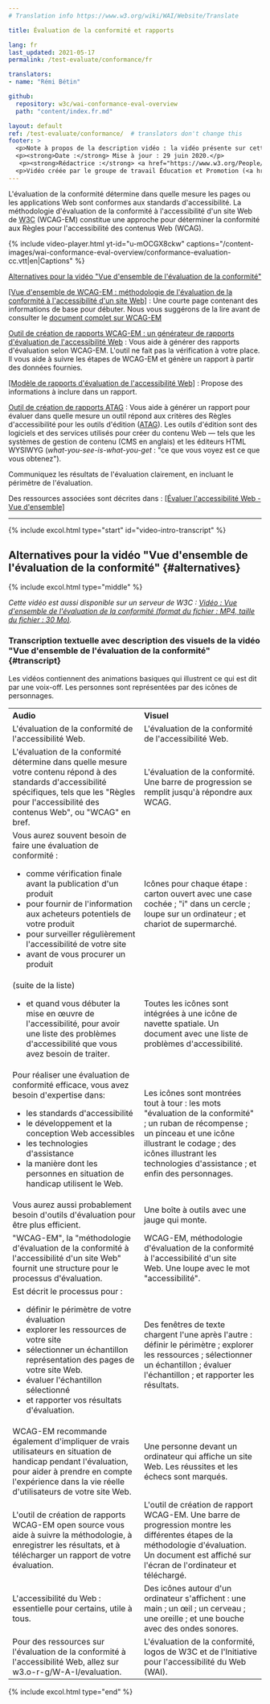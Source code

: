 ```yaml
---
# Translation info https://www.w3.org/wiki/WAI/Website/Translate

title: Évaluation de la conformité et rapports

lang: fr
last_updated: 2021-05-17
permalink: /test-evaluate/conformance/fr

translators:
- name: "Rémi Bétin"

github:
  repository: w3c/wai-conformance-eval-overview
  path: "content/index.fr.md"

layout: default
ref: /test-evaluate/conformance/  # translators don't change this
footer: >
  <p>Note à propos de la description vidéo : la vidéo présente sur cette page n'inclut pas l'audiodescription synchronisée car les images n'illustrent que l'audio et ne fournissent pas d'informations supplémentaires. Dans ce cas-ci, l'audiodescription serait plus distrayante qu'utile pour la plupart des utilisateurs, y compris pour les personnes qui ne peuvent pas voir les images. La description des informations contenues dans les images est reprise dans la transcription textuelle avec description des visuels ("transcription descriptive").</p>
  <p><strong>Date :</strong> Mise à jour : 29 juin 2020.</p>
   <p><strong>Rédactrice :</strong> <a href="https://www.w3.org/People/Shawn/">Shawn Lawton Henry</a>.</p>
  <p>Vidéo créée par le groupe de travail Éducation et Promotion (<a href="http://www.w3.org/WAI/EO/">EOWG</a>) avec le soutien du projet <a href="https://www.w3.org/WAI/about/projects/wai-guide/">WAI-Guide</a> financé par la Commission européenne (CE) dans le cadre du programme Horizon 2020 (convention de subvention n°822245) <a href="./acknowledgements/">Remerciements</a>.</p>
---
```


L'évaluation de la conformité détermine dans quelle mesure les pages ou les applications Web sont conformes aux standards d'accessibilité. La méthodologie d'évaluation de la conformité à l'accessibilité d'un site Web de <acronym title="World Wide Web Consortium">W3C</acronym> (WCAG-EM) constitue une approche pour déterminer la conformité aux Règles pour l'accessibilité des contenus Web (WCAG).

<div class="video-card" id="video-intro">
  {% include video-player.html
      yt-id="u-mOCGX8ckw"
      captions="/content-images/wai-conformance-eval-overview/conformance-evaluation-cc.vtt|en|Captions"
  %}
  <p><a href="#alternatives">Alternatives pour la vidéo "Vue d'ensemble de l'évaluation de la conformité"</a></p>
</div>

[[Vue d'ensemble de WCAG-EM : méthodologie de l'évaluation de la conformité à l'accessibilité d'un site Web]](/test-evaluate/conformance/wcag-em/)
: Une courte page contenant des informations de base pour débuter. Nous vous suggérons de la lire avant de consulter le [document complet sur WCAG-EM](https://www.w3.org/TR/WCAG-EM/)

[Outil de création de rapports WCAG-EM : un générateur de rapports d'évaluation de l'accessibilité Web](https://www.w3.org/WAI/eval/report-tool/#/)
: Vous aide à générer des rapports d'évaluation selon WCAG-EM. L'outil ne fait pas la vérification à votre place. Il vous aide à suivre les étapes de WCAG-EM et génère un rapport à partir des données fournies.

[[Modèle de rapports d'évaluation de l'accessibilité Web]](/test-evaluate/report-template/)
: Propose des informations à inclure dans un rapport.

[Outil de création de rapports ATAG](https://www.w3.org/WAI/atag/report-tool/)
: Vous aide à générer un rapport pour évaluer dans quelle mesure un outil répond aux critères des Règles d'accessibilité pour les outils d'édition ([ATAG](https://www.w3.org/WAI/standards-guidelines/atag/)). Les outils d'édition sont des logiciels et des services utilisés pour créer du contenu Web &mdash;&nbsp;tels que les systèmes de gestion de contenu (CMS en anglais) et les éditeurs HTML WYSIWYG (<i lang="en">what-you-see-is-what-you-get</i> : "ce que vous voyez est ce que vous obtenez").

Communiquez les résultats de l'évaluation clairement, en incluant le périmètre de l'évaluation.

Des ressources associées sont décrites dans : [[Évaluer l'accessibilité Web - Vue d'ensemble]](/test-evaluate/)

<hr>

{% include excol.html type="start" id="video-intro-transcript" %}

##  Alternatives pour la vidéo "Vue d'ensemble de l'évaluation de la conformité" {#alternatives}

{% include excol.html type="middle" %}

_Cette vidéo est aussi disponible sur un serveur de W3C : [Vidéo : Vue d'ensemble de l'évaluation de la conformité (format du fichier : MP4, taille du fichier : 30 Mo)](http://media.w3.org/wai/evaluation-intros/conformance-evaluation.mp4)._

###  Transcription textuelle avec description des visuels de la vidéo "Vue d'ensemble de l'évaluation de la conformité" {#transcript}

Les vidéos contiennent des animations basiques qui illustrent ce qui est dit par une voix-off. Les personnes sont représentées par des icônes de personnages. 

<table aria-labelledby="transcript">
  <tbody><tr>
    <th align="left">Audio</th>
    <th align="left">Visuel</th>
  </tr>
  <tr>
    <td>L'évaluation de la conformité de l'accessibilité Web.</td>
    <td>L'évaluation de la conformité de l'accessibilité Web.</td>
  </tr>
  <tr>
    <td>L'évaluation de la conformité détermine dans quelle mesure votre contenu répond à des standards d'accessibilité spécifiques, tels que les "Règles pour l'accessibilité des contenus Web", ou "WCAG" en bref.</td>
    <td>L'évaluation de la conformité. Une barre de progression se remplit jusqu'à répondre aux WCAG.</td>
  </tr>
  <tr>
    <td>Vous aurez souvent besoin de faire une évaluation de conformité :
      <ul>
        <li> comme vérification finale avant la publication d'un produit</li>
        <li> pour fournir de l'information aux acheteurs potentiels de votre produit</li>
        <li> pour surveiller régulièrement l'accessibilité de votre site</li>
        <li> avant de vous procurer un produit</li>
      </ul></td>
    <td>Icônes pour chaque étape : carton ouvert avec une case cochée ; "i" dans un cercle ; loupe sur un ordinateur ; et chariot de supermarché.</td>
  </tr>
  <tr>
    <td>(suite de la liste)
      <ul>
        <li> et quand vous débuter la mise en œuvre de l'accessibilité, pour avoir une liste des problèmes d'accessibilité que vous avez besoin de traiter.</li>
      </ul></td>
    <td>Toutes les icônes sont intégrées à une icône de navette spatiale. Un document avec une liste de problèmes d'accessibilité.</td>
  </tr>
  <tr>
    <td>Pour réaliser une évaluation de conformité efficace, vous avez besoin d'expertise dans:
      <ul>
        <li> les standards d'accessibilité</li>
        <li> le développement et la conception Web accessibles</li>
        <li> les technologies d'assistance</li>
        <li> la manière dont les personnes en situation de handicap utilisent le Web.</li>
      </ul></td>
    <td>Les icônes sont montrées tout à tour : les mots "évaluation de la conformité" ; un ruban de récompense ; un pinceau et une icône illustrant le codage ; des icônes illustrant les technologies d'assistance ; et enfin des personnages.</td>
  </tr>
  <tr>
    <td>Vous aurez aussi probablement besoin d'outils d'évaluation pour être plus efficient. </td>
    <td>Une boîte à outils avec une jauge qui monte.</td>
  </tr>
  <tr>
    <td>"WCAG-EM", la "méthodologie d'évaluation de la conformité à l'accessibilité d'un site Web" fournit une structure pour le processus d'évaluation. </td>
    <td>WCAG-EM, méthodologie d'évaluation de la conformité à l'accessibilité d'un site Web. Une loupe avec le mot "accessibilité".</td>
  </tr>
  <tr>
    <td>Est décrit le processus pour :
      <ul>
        <li> définir le périmètre de votre évaluation</li>
        <li> explorer les ressources de votre site</li>
        <li> sélectionner un échantillon représentation des pages de votre site Web.</li>
        <li> évaluer l'échantillon sélectionné</li>
        <li> et rapporter vos résultats d'évaluation.</li>
      </ul></td>
    <td>Des fenêtres de texte chargent l'une après l'autre : définir le périmètre ; explorer les ressources ; sélectionner un échantillon ; évaluer l'échantillon ; et rapporter les résultats.</td>
  </tr>
  <tr>
    <td>WCAG-EM recommande également d'impliquer de vrais utilisateurs en situation de handicap pendant l'évaluation, pour aider à prendre en compte l'expérience dans la vie réelle d'utilisateurs de votre site Web. </td>
    <td>Une personne devant un ordinateur qui affiche un site Web. Les réussites et les échecs sont marqués.</td>
  </tr>
  <tr>
    <td>L'outil de création de rapports WCAG-EM open source vous aide à suivre la méthodologie, à enregistrer les résultats, et à télécharger un rapport de votre évaluation. </td>
    <td>L'outil de création de rapport WCAG-EM. Une barre de progression montre les différentes étapes de la méthodologie d'évaluation. Un document est affiché sur l'écran de l'ordinateur et téléchargé.
</td>
  </tr>
    <tr>
      <td>L'accessibilité du Web : essentielle pour certains, utile à tous.</td>
      <td>Des icônes autour d'un ordinateur s'affichent : une main ; un œil ; un cerveau ; une oreille ; et une bouche avec des ondes sonores.</td>
    </tr>
    <tr>
      <td>Pour des ressources sur l'évaluation de la conformité à l'accessibilité Web, allez sur w3.o-r-g/W-A-I/evaluation.</td>
      <td>L'évaluation de la conformité, logos de W3C et de l'Initiative pour l'accessibilité du Web (WAI).</td>
    </tr>
</tbody>
</table>

{% include excol.html type="end" %}
